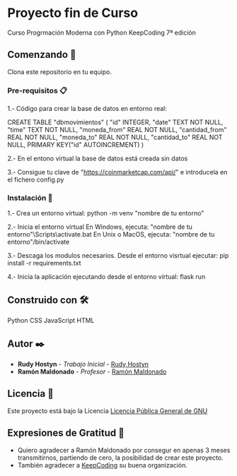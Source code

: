 # Proyecto fin de Curso

Curso Progrmación Moderna con Python
KeepCoding
7ª edición

## Comenzando 🚀

Clona este repositorio en tu equipo.


### Pre-requisitos 📋

1.- Código para crear la base de datos en entorno real:

CREATE TABLE "dbmovimientos" (
	"id"	INTEGER,
	"date"	TEXT NOT NULL,
	"time"	TEXT NOT NULL,
	"moneda_from"	REAL NOT NULL,
	"cantidad_from"	REAL NOT NULL,
	"moneda_to"	REAL NOT NULL,
	"cantidad_to"	REAL NOT NULL,
	PRIMARY KEY("id" AUTOINCREMENT)
)

2.- En el entono virtual la base de datos está creada sin datos

3.- Consigue tu clave de "https://coinmarketcap.com/api/" e introducela en el fichero config.py

### Instalación 🔧

1.- Crea un entorno virtual:
python -m venv "nombre de tu entorno"

2.- Inicia el entorno virtual
En Windows, ejecuta:
"nombre de tu entorno"\Scripts\activate.bat
En Unix o MacOS, ejecuta:
"nombre de tu entorno"/bin/activate

3.- Descaga los modulos necesarios. Desde el entorno visrtual ejecutar:
pip install -r requirements.txt

4.- Inicia la aplicación ejecutando desde el entorno virtual:
flask run


## Construido con 🛠️

Python
CSS
JavaScript
HTML

## Autor ✒️

* **Rudy Hostyn** - *Trabajo Inicial* - [Rudy Hostyn](https://github.com/rudyhostyn)
* **Ramón Maldonado** - *Profesor* - [Ramón Maldonado](https://github.com/pigmonchu)

## Licencia 📄

Este proyecto está bajo la Licencia  [Licencia Pública General de GNU](https://www.gnu.org/licenses/gpl.html)

## Expresiones de Gratitud 🎁

* Quiero agradecer a Ramón Maldonado por consegur en apenas 3 meses transmitirnos, partiendo de cero, la posibilidad de crear este proyecto.
* También agradecer a [KeepCoding]( https://keepcoding.io/) su buena organización.
